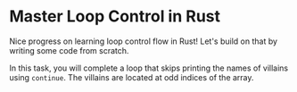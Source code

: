 # Master Loop Control in Rust

Nice progress on learning loop control flow in Rust! Let's build on that by writing some code from scratch.

In this task, you will complete a loop that skips printing the names of villains using `continue`. The villains are located at odd indices of the array.
